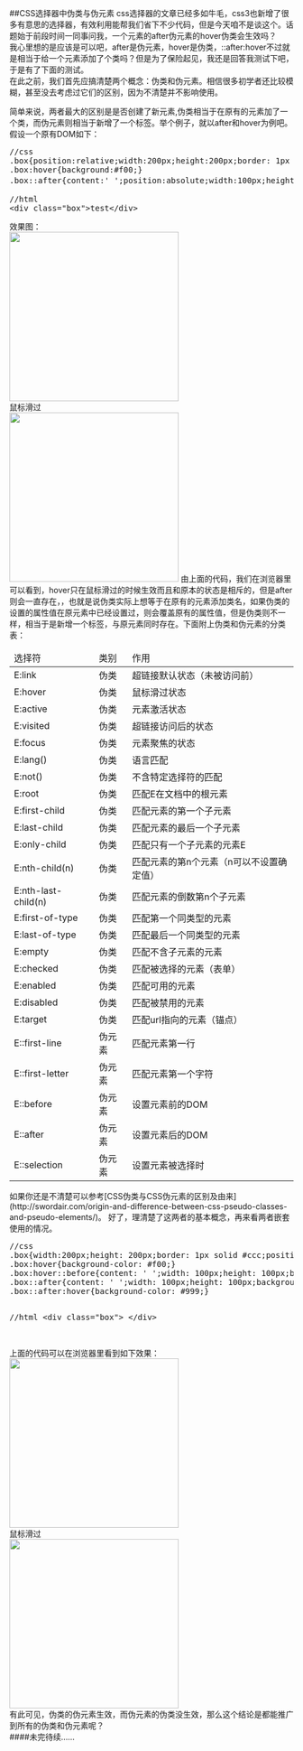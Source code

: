 ##CSS选择器中伪类与伪元素 
css选择器的文章已经多如牛毛，css3也新增了很多有意思的选择器，有效利用能帮我们省下不少代码，但是今天咱不是谈这个。话题始于前段时间一同事问我，一个元素的after伪元素的hover伪类会生效吗？  
我心里想的是应该是可以吧，after是伪元素，hover是伪类，::after:hover不过就是相当于给一个元素添加了个类吗？但是为了保险起见，我还是回答我测试下吧，于是有了下面的测试。  
在此之前，我们首先应搞清楚两个概念：伪类和伪元素。相信很多初学者还比较模糊，甚至没去考虑过它们的区别，因为不清楚并不影响使用。  
<!--more-->
简单来说，两者最大的区别是是否创建了新元素,伪类相当于在原有的元素加了一个类，而伪元素则相当于新增了一个标签。举个例子，就以after和hover为例吧。假设一个原有DOM如下：
<pre>
//css  
.box{position:relative;width:200px;height:200px;border: 1px solid #ccc;color:#333;}
.box:hover{background:#f00;}
.box::after{content:' ';position:absolute;width:100px;height；100px;background-color:#ff0;bottom:0;}  

//html  
&lt;div class="box"&gt;test&lt;/div&gt;
</pre>
效果图：  
<img src="http://wareroom.sinaapp.com/images/2014033001.png" width="300px">  
鼠标滑过  
<img src="http://wareroom.sinaapp.com/images/2014033002.png" width="300px">
由上面的代码，我们在浏览器里可以看到，hover只在鼠标滑过的时候生效而且和原本的状态是相斥的，但是after则会一直存在，，也就是说伪类实际上想等于在原有的元素添加类名，如果伪类的设置的属性值在原元素中已经设置过，则会覆盖原有的属性值，但是伪类则不一样，相当于是新增一个标签，与原元素同时存在。下面附上伪类和伪元素的分类表：  
<table>
	<thead>
		<tr>
			<td>选择符</td>
			<td>类别</td>
			<td>作用</td>
		</tr> 
	</thead>
	<tbody>
		<tr>
			<td>E:link</td>
			<td>伪类</td>
			<td>超链接默认状态（未被访问前）</td>
		</tr>
		<tr>
			<td>E:hover</td>
			<td>伪类</td>
			<td>鼠标滑过状态</td>
		</tr>
		<tr>
			<td>E:active</td>
			<td>伪类</td>
			<td>元素激活状态</td>
		</tr>
		<tr>
			<td>E:visited</td>
			<td>伪类</td>
			<td>超链接访问后的状态</td>
		</tr>
		<tr>
			<td>E:focus</td>
			<td>伪类</td>
			<td>元素聚焦的状态</td>
		</tr>
		<tr>
			<td>E:lang()</td>
			<td>伪类</td>
			<td>语言匹配</td>
		</tr>
		<tr>
			<td>E:not()</td>
			<td>伪类</td>
			<td>不含特定选择符的匹配</td>
		</tr>
		<tr>
			<td>E:root</td>
			<td>伪类</td>
			<td>匹配E在文档中的根元素</td>
		</tr>
		<tr>
			<td>E:first-child</td>
			<td>伪类</td>
			<td>匹配元素的第一个子元素</td>
		</tr>
		<tr>
			<td>E:last-child</td>
			<td>伪类</td>
			<td>匹配元素的最后一个子元素</td>
		</tr>
		<tr>
			<td>E:only-child</td>
			<td>伪类</td>
			<td>匹配只有一个子元素的元素E</td>
		</tr>
		<tr>
			<td>E:nth-child(n)</td>
			<td>伪类</td>
			<td>匹配元素的第n个元素（n可以不设置确定值）</td>
		</tr>
		<tr>
			<td>E:nth-last-child(n)</td>
			<td>伪类</td>
			<td>匹配元素的倒数第n个子元素</td>
		</tr>
		<tr>
			<td>E:first-of-type</td>
			<td>伪类</td>
			<td>匹配第一个同类型的元素</td>
		</tr>
		<tr>
			<td>E:last-of-type</td>
			<td>伪类</td>
			<td>匹配最后一个同类型的元素</td>
		</tr>
		<tr>
			<td>E:empty</td>
			<td>伪类</td>
			<td>匹配不含子元素的元素</td>
		</tr>
		<tr>
			<td>E:checked</td>
			<td>伪类</td>
			<td>匹配被选择的元素（表单）</td>
		</tr>
		<tr>
			<td>E:enabled</td>
			<td>伪类</td>
			<td>匹配可用的元素</td>
		</tr>
		<tr>
			<td>E:disabled</td>
			<td>伪类</td>
			<td>匹配被禁用的元素</td>
		</tr>
		<tr>
			<td>E:target</td>
			<td>伪类</td>
			<td>匹配url指向的元素（锚点）</td>
		</tr>
		<tr>
			<td>E::first-line</td>
			<td>伪元素</td>
			<td>匹配元素第一行</td>
		</tr>
		<tr>
			<td>E::first-letter</td>
			<td>伪元素</td>
			<td>匹配元素第一个字符</td>
		</tr>
		<tr>
			<td>E::before</td>
			<td>伪元素</td>
			<td>设置元素前的DOM</td>
		</tr>
		<tr>
			<td>E::after</td>
			<td>伪元素</td>
			<td>设置元素后的DOM</td>
		</tr>
		<tr>
			<td>E::selection</td>
			<td>伪元素</td>
			<td>设置元素被选择时</td>
		</tr>
	</tbody>
</table>
如果你还是不清楚可以参考[CSS伪类与CSS伪元素的区别及由来](http://swordair.com/origin-and-difference-between-css-pseudo-classes-and-pseudo-elements/)。  
好了，理清楚了这两者的基本概念，再来看两者嵌套使用的情况。  
<pre>
//css
.box{width:200px;height: 200px;border: 1px solid #ccc;position: relative;}
.box:hover{background-color: #f00;}
.box:hover::before{content: ' ';width: 100px;height: 100px;background-color: #ccc;position: absolute;top:0;left: 10px;}
.box::after{content: ' ';width: 100px;height: 100px;background-color: #ff0;position: absolute;bottom: 0;left: 10px;}
.box::after:hover{background-color: #999;}

//html
&lt;div class="box"&gt; &lt;/div&gt;
</pre>  
上面的代码可以在浏览器里看到如下效果：
<img src="http://wareroom.sinaapp.com/images/2014033003.png" width="300" >  
鼠标滑过  
<img src="http://wareroom.sinaapp.com/images/2014033004.png" width="300" >   
有此可见，伪类的伪元素生效，而伪元素的伪类没生效，那么这个结论是都能推广到所有的伪类和伪元素呢？  
####未完待续……

